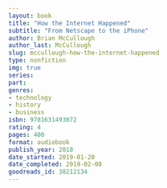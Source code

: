 ```yaml
---
layout: book
title: "How the Internet Happened"
subtitle: "From Netscape to the iPhone"
author: Brian McCullough
author_last: McCullough
slug: mccullough-how-the-internet-happened
type: nonfiction
img: true
series: 
part: 
genres:
- technology
- history
- business
isbn: 9781631493072
rating: 4
pages: 400
format: audiobook
publish_year: 2018
date_started: 2019-01-20
date_completed: 2019-02-08
goodreads_id: 38212134
---
```

